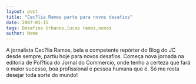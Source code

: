 ```yaml
---
layout: post
title: "Cec?lia Ramos parte para novos desafios"
date: 2007-01-15
tags: Desafios Urbanos,lucas ramos,novos
author: None
---
```

A&nbsp;jornalista Cec?lia Ramos, bela e competente repórter do Blog do JC desde sempre, partiu hoje para novos desafios.
Começa nova jornada na editoria de Pol?tica do Jornal do Commercio, onde tenho a certeza que fará o maior sucesso, boa profissional e pessoa humana que é.
Só me resta desejar toda sorte do mundo! 